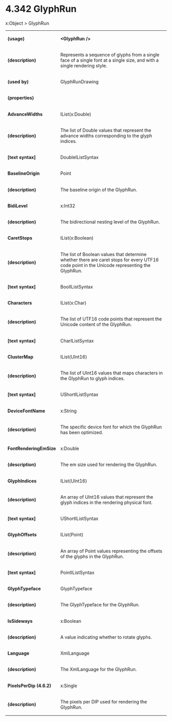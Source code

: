 <html dir="LTR" xmlns:mshelp="http://msdn.microsoft.com/mshelp" xmlns:ddue="http://ddue.schemas.microsoft.com/authoring/2003/5" xmlns:xlink="http://www.w3.org/1999/xlink" xmlns:tool="http://www.microsoft.com/tooltip"><body><input type="hidden" id="userDataCache" class="userDataStyle"><input type="hidden" id="hiddenScrollOffset"><img id="dropDownImage" style="display:none; height:0; width:0;" src="../local/drpdown.gif"><img id="dropDownHoverImage" style="display:none; height:0; width:0;" src="../local/drpdown_orange.gif"><img id="collapseImage" style="display:none; height:0; width:0;" src="../local/collapse.gif"><img id="expandImage" style="display:none; height:0; width:0;" src="../local/exp.gif"><img id="collapseAllImage" style="display:none; height:0; width:0;" src="../local/collall.gif"><img id="expandAllImage" style="display:none; height:0; width:0;" src="../local/expall.gif"><img id="copyImage" style="display:none; height:0; width:0;" src="../local/copycode.gif"><img id="copyHoverImage" style="display:none; height:0; width:0;" src="../local/copycodeHighlight.gif"><div id="header"><h1 class="heading">4.342 GlyphRun</h1></div><div id="mainSection"><div id="mainBody"><div id="allHistory" class="saveHistory" onsave="saveAll()" onload="loadAll()"></div>




<p xmlns:wsd="http://wsdev.schemas.microsoft.com/authoring/2008/2" xmlns:msxsl="urn:schemas-microsoft-com:xslt" xmlns:script="urn:script" xmlns:build="urn:build">
<div id="sectionSection0" class="section" name="collapseableSection"><content xmlns="http://ddue.schemas.microsoft.com/authoring/2003/5" xmlns:wsd="http://wsdev.schemas.microsoft.com/authoring/2008/2" xmlns:msxsl="urn:schemas-microsoft-com:xslt" xmlns:script="urn:script" xmlns:build="urn:build">
				</content></div><div id="sectionSection1" class="section" name="collapseableSection"><content xmlns="http://ddue.schemas.microsoft.com/authoring/2003/5" xmlns:wsd="http://wsdev.schemas.microsoft.com/authoring/2008/2" xmlns:msxsl="urn:schemas-microsoft-com:xslt" xmlns:script="urn:script" xmlns:build="urn:build">
					<p xmlns="">
						<mshelp:link keywords="32151b2e-6b09-45cd-afba-003da191b81a" tabindex="0">x:Object</mshelp:link> &gt; GlyphRun</p>
					<p xmlns=""><b></b></p><table class="ProtocolAuthoredTable" xmlns=""><tr>
								<td>
									<p>
										<b>(usage)</b>
									</p>
								</td>
								<td>
									<p>
										<b>&lt;GlyphRun /&gt;</b>
									</p>
								</td>
							</tr><tr>
							<td>
								<p>
									<b>(description)</b>
								</p>
							</td>
							<td>
								<p>Represents a sequence of glyphs from a single face of a single font at a single size, and with a single rendering style.</p>
							</td>
						</tr><tr>
							<td>
								<p>
									<b>(used by)</b>
								</p>
							</td>
							<td>
								<p>
									<mshelp:link keywords="a294f105-4ba5-44b0-8842-99d6626df30c" tabindex="0">GlyphRunDrawing</mshelp:link>
								</p>
							</td>
						</tr><tr>
							<td>
								<p>
									<b>(properties)</b>
								</p>
							</td>
							<td>
							</td>
						</tr><tr>
							<td>
								<p>
									<b>AdvanceWidths</b>
								</p>
							</td>
							<td>
								<p>
									<mshelp:link keywords="aa023b2c-e097-43f0-9dde-b168c8270867" tabindex="0">IList</mshelp:link>(<mshelp:link keywords="eba4f871-299c-4b4a-8477-fbb89ef1665c" tabindex="0">x:Double</mshelp:link>)</p>
							</td>
						</tr><tr>
							<td>
								<p>
									<b>(description)</b>
								</p>
							</td>
							<td>
								<p>The list of Double values that represent the advance widths corresponding to the glyph indices.</p>
							</td>
						</tr><tr>
							<td>
								<p>
									<b>[text syntax]</b>
								</p>
							</td>
							<td>
								<p>DoubleIListSyntax</p>
							</td>
						</tr><tr>
							<td>
								<p>
									<b>BaselineOrigin</b>
								</p>
							</td>
							<td>
								<p>
									<mshelp:link keywords="a021370d-a09e-4a97-99e0-b9210eeca014" tabindex="0">Point</mshelp:link>
								</p>
							</td>
						</tr><tr>
							<td>
								<p>
									<b>(description)</b>
								</p>
							</td>
							<td>
								<p>The baseline origin of the GlyphRun.</p>
							</td>
						</tr><tr>
							<td>
								<p>
									<b>BidiLevel</b>
								</p>
							</td>
							<td>
								<p>
									<mshelp:link keywords="b7765742-a95e-427e-9757-07df9de88ec3" tabindex="0">x:Int32</mshelp:link>
								</p>
							</td>
						</tr><tr>
							<td>
								<p>
									<b>(description)</b>
								</p>
							</td>
							<td>
								<p>The bidirectional nesting level of the GlyphRun.</p>
							</td>
						</tr><tr>
							<td>
								<p>
									<b>CaretStops</b>
								</p>
							</td>
							<td>
								<p>
									<mshelp:link keywords="aa023b2c-e097-43f0-9dde-b168c8270867" tabindex="0">IList</mshelp:link>(<mshelp:link keywords="934eeeff-1802-4c73-8f40-1d34cbec94e5" tabindex="0">x:Boolean</mshelp:link>)</p>
							</td>
						</tr><tr>
							<td>
								<p>
									<b>(description)</b>
								</p>
							</td>
							<td>
								<p>The list of Boolean values that determine whether there are caret stops for every UTF16 code point in the Unicode representing the GlyphRun.</p>
							</td>
						</tr><tr>
							<td>
								<p>
									<b>[text syntax]</b>
								</p>
							</td>
							<td>
								<p>BoolIListSyntax</p>
							</td>
						</tr><tr>
							<td>
								<p>
									<b>Characters</b>
								</p>
							</td>
							<td>
								<p>
									<mshelp:link keywords="aa023b2c-e097-43f0-9dde-b168c8270867" tabindex="0">IList</mshelp:link>(<mshelp:link keywords="f9521df9-24b4-4be4-9c0c-6d8352dfa245" tabindex="0">x:Char</mshelp:link>)</p>
							</td>
						</tr><tr>
							<td>
								<p>
									<b>(description)</b>
								</p>
							</td>
							<td>
								<p>The list of UTF16 code points that represent the Unicode content of the GlyphRun.</p>
							</td>
						</tr><tr>
							<td>
								<p>
									<b>[text syntax]</b>
								</p>
							</td>
							<td>
								<p>CharIListSyntax</p>
							</td>
						</tr><tr>
							<td>
								<p>
									<b>ClusterMap</b>
								</p>
							</td>
							<td>
								<p>
									<mshelp:link keywords="aa023b2c-e097-43f0-9dde-b168c8270867" tabindex="0">IList</mshelp:link>(<mshelp:link keywords="3f3181fa-a975-42c4-971a-523d4ae5aa87" tabindex="0">UInt16</mshelp:link>)</p>
							</td>
						</tr><tr>
							<td>
								<p>
									<b>(description)</b>
								</p>
							</td>
							<td>
								<p>The list of UInt16 values that maps characters in the GlyphRun to glyph indices.</p>
							</td>
						</tr><tr>
							<td>
								<p>
									<b>[text syntax]</b>
								</p>
							</td>
							<td>
								<p>UShortIListSyntax</p>
							</td>
						</tr><tr>
							<td>
								<p>
									<b>DeviceFontName</b>
								</p>
							</td>
							<td>
								<p>
									<mshelp:link keywords="53943bcb-4857-45ec-bda0-b7e103c59a3e" tabindex="0">x:String</mshelp:link>
								</p>
							</td>
						</tr><tr>
							<td>
								<p>
									<b>(description)</b>
								</p>
							</td>
							<td>
								<p>The specific device font for which the GlyphRun has been optimized.</p>
							</td>
						</tr><tr>
							<td>
								<p>
									<b>FontRenderingEmSize</b>
								</p>
							</td>
							<td>
								<p>
									<mshelp:link keywords="eba4f871-299c-4b4a-8477-fbb89ef1665c" tabindex="0">x:Double</mshelp:link>
								</p>
							</td>
						</tr><tr>
							<td>
								<p>
									<b>(description)</b>
								</p>
							</td>
							<td>
								<p>The em size used for rendering the GlyphRun.</p>
							</td>
						</tr><tr>
							<td>
								<p>
									<b>GlyphIndices</b>
								</p>
							</td>
							<td>
								<p>
									<mshelp:link keywords="aa023b2c-e097-43f0-9dde-b168c8270867" tabindex="0">IList</mshelp:link>(<mshelp:link keywords="3f3181fa-a975-42c4-971a-523d4ae5aa87" tabindex="0">UInt16</mshelp:link>)</p>
							</td>
						</tr><tr>
							<td>
								<p>
									<b>(description)</b>
								</p>
							</td>
							<td>
								<p>An array of UInt16 values that represent the glyph indices in the rendering physical font.</p>
							</td>
						</tr><tr>
							<td>
								<p>
									<b>[text syntax]</b>
								</p>
							</td>
							<td>
								<p>UShortIListSyntax</p>
							</td>
						</tr><tr>
							<td>
								<p>
									<b>GlyphOffsets</b>
								</p>
							</td>
							<td>
								<p>
									<mshelp:link keywords="aa023b2c-e097-43f0-9dde-b168c8270867" tabindex="0">IList</mshelp:link>(<mshelp:link keywords="a021370d-a09e-4a97-99e0-b9210eeca014" tabindex="0">Point</mshelp:link>)</p>
							</td>
						</tr><tr>
							<td>
								<p>
									<b>(description)</b>
								</p>
							</td>
							<td>
								<p>An array of Point values representing the offsets of the glyphs in the GlyphRun.</p>
							</td>
						</tr><tr>
							<td>
								<p>
									<b>[text syntax]</b>
								</p>
							</td>
							<td>
								<p>PointIListSyntax</p>
							</td>
						</tr><tr>
							<td>
								<p>
									<b>GlyphTypeface</b>
								</p>
							</td>
							<td>
								<p>
									<mshelp:link keywords="3daa22b9-1dca-474e-8b9b-dca8cb0a8e75" tabindex="0">GlyphTypeface</mshelp:link>
								</p>
							</td>
						</tr><tr>
							<td>
								<p>
									<b>(description)</b>
								</p>
							</td>
							<td>
								<p>The GlyphTypeface for the GlyphRun.</p>
							</td>
						</tr><tr>
							<td>
								<p>
									<b>IsSideways</b>
								</p>
							</td>
							<td>
								<p>
									<mshelp:link keywords="934eeeff-1802-4c73-8f40-1d34cbec94e5" tabindex="0">x:Boolean</mshelp:link>
								</p>
							</td>
						</tr><tr>
							<td>
								<p>
									<b>(description)</b>
								</p>
							</td>
							<td>
								<p>A value indicating whether to rotate glyphs.</p>
							</td>
						</tr><tr>
							<td>
								<p>
									<b>Language</b>
								</p>
							</td>
							<td>
								<p>
									<mshelp:link keywords="bd91b425-c7ce-4d7b-b945-a0b82a7ce646" tabindex="0">XmlLanguage</mshelp:link>
								</p>
							</td>
						</tr><tr>
							<td>
								<p>
									<b>(description)</b>
								</p>
							</td>
							<td>
								<p>The XmlLanguage for the GlyphRun.</p>
							</td>
						</tr><tr>
 <td>
 <p>
 <b>PixelsPerDip (4.6.2)</b>
 </p>
 </td>
 <td>
 <p>
 <mshelp:link keywords="7840c640-9071-491c-84b3-34e075f4b497" tabindex="0">x:Single</mshelp:link>
 </p>
 </td>
 </tr><tr>
 <td>
 <p>
 <b>(description)</b>
 </p>
 </td>
 <td>
 <p>The pixels per DIP used for rendering the GlyphRun.</p>
 </td>
 </tr></table>
				</content></div><!--[if gte IE 5]>
			<tool:tip element="languageFilterToolTip" avoidmouse="false"/>
		<![endif]--></div><a name="feedback"></a><span></span></div></body></html>
